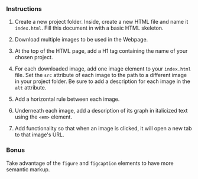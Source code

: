 ### Instructions

1. Create a new project folder. Inside, create a new HTML file and name it `index.html`. Fill this document in with a basic HTML skeleton.

2. Download multiple images to be used in the Webpage.  

3. At the top of the HTML page, add a H1 tag containing the name of your chosen project.

4. For each downloaded image, add one image element to your `index.html` file. Set the `src` attribute of each image to the path to a different image in your project folder. Be sure to add a description for each image in the `alt` attribute.

5. Add a horizontal rule between each image.

6. Underneath each image, add a description of its graph in italicized text using the `<em>` element.

7. Add functionality so that when an image is clicked, it will open a new tab to that image's URL.

### Bonus

Take advantage of the `figure` and `figcaption` elements to have more semantic markup.
